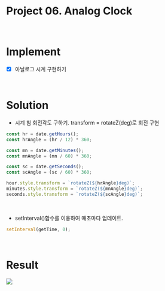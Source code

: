 # Project 06. Analog Clock

<br>

# Implement

- [x] 아날로그 시계 구현하기

<br>

# Solution

- 시계 침 회전각도 구하기. transform = rotateZ(deg)로 회전 구현

```js
const hr = date.getHours();
const hrAngle = (hr / 12) * 360;

const mn = date.getMinutes();
const mnAngle = (mn / 60) * 360;

const sc = date.getSeconds();
const scAngle = (sc / 60) * 360;

hour.style.transform = `rotateZ(${hrAngle}deg)`;
minutes.style.transform = `rotateZ(${mnAngle}deg)`;
seconds.style.transform = `rotateZ(${scAngle}deg)`;
```

<br>

- setInterval()함수를 이용하여 매초마다 업데이트.

```js
setInterval(getTime, 0);
```

<br>

# Result

<img src="https://user-images.githubusercontent.com/99241230/169802547-e5fcd84b-1892-47e6-8180-60bb1cb532ae.gif">
